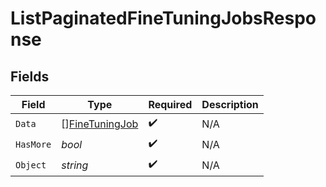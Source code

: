 # ListPaginatedFineTuningJobsResponse


## Fields

| Field                                                   | Type                                                    | Required                                                | Description                                             |
| ------------------------------------------------------- | ------------------------------------------------------- | ------------------------------------------------------- | ------------------------------------------------------- |
| `Data`                                                  | [][FineTuningJob](../../models/shared/finetuningjob.md) | :heavy_check_mark:                                      | N/A                                                     |
| `HasMore`                                               | *bool*                                                  | :heavy_check_mark:                                      | N/A                                                     |
| `Object`                                                | *string*                                                | :heavy_check_mark:                                      | N/A                                                     |